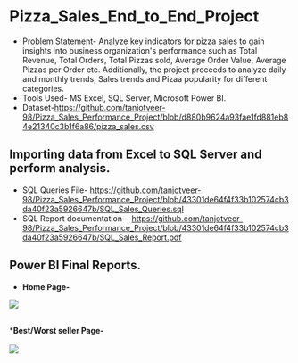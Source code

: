 # Pizza_Sales_End_to_End_Project
* Problem Statement- Analyze key indicators for pizza sales to gain insights into business organization's performance such as Total Revenue, Total Orders, Total Pizzas sold, Average Order Value, Average Pizzas per Order etc. Additionally, the project proceeds to analyze daily and monthly trends, Sales trends and Pizaa popularity for different categories.
* Tools Used- MS Excel, SQL Server, Microsoft Power BI.
* Dataset-https://github.com/tanjotveer-98/Pizza_Sales_Performance_Project/blob/d880b9624a93fae1fd881eb84e21340c3b1f6a86/pizza_sales.csv

## Importing data from Excel to SQL Server and perform analysis.
* SQL Queries File- https://github.com/tanjotveer-98/Pizza_Sales_Performance_Project/blob/43301de64f4f33b102574cb3da40f23a5926647b/SQL_Sales_Queries.sql </br>
* SQL Report documentation-- https://github.com/tanjotveer-98/Pizza_Sales_Performance_Project/blob/43301de64f4f33b102574cb3da40f23a5926647b/SQL_Sales_Report.pdf

## Power BI Final Reports.
* <b>Home Page-</b></br>
<img src= "https://github.com/user-attachments/assets/d88d9648-e135-46f2-8ab5-5a8c8466952c">
<br/><br/>

*<b>Best/Worst seller Page-</b><br/><br/>
<img src= "https://github.com/user-attachments/assets/21b47ee9-37a5-402b-9528-acd1b51b6325">



